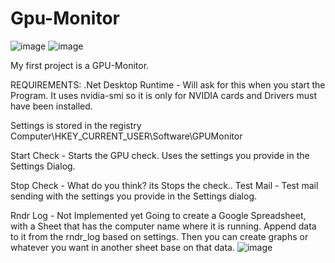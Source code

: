 # Gpu-Monitor
![image](https://user-images.githubusercontent.com/35293441/213869750-b99d7018-500b-42bd-8368-315bdbd757ac.png)
![image](https://user-images.githubusercontent.com/35293441/213870025-bcdd3836-7439-47a1-b9e9-f9efdf3c83ee.png)

My first project is a GPU-Monitor.

REQUIREMENTS:
.Net Desktop Runtime - Will ask for this when you start the Program.
It uses nvidia-smi so it is only for NVIDIA cards and Drivers must have been installed.

Settings is stored in the registry
Computer\HKEY_CURRENT_USER\Software\GPUMonitor

Start Check - Starts the GPU check. 
Uses the settings you provide in the Settings Dialog.


Stop Check - What do you think? its Stops the check..
Test Mail - Test mail sending with the settings you provide in the Settings dialog.


Rndr Log - Not Implemented yet 
Going to create a Google Spreadsheet, with a Sheet that has the computer name where it is running.
Append data to it from the rndr_log based on settings. Then you can create graphs or whatever you want in another sheet base on that data.
![image](https://user-images.githubusercontent.com/35293441/213870527-93b216dc-029f-4ca5-b082-b2507f5eaabd.png)


